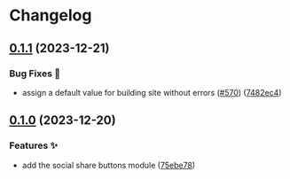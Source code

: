 # Changelog

## [0.1.1](https://github.com/hbstack/blog/compare/modules/social-share-buttons/v0.1.0...modules/social-share-buttons/v0.1.1) (2023-12-21)


### Bug Fixes 🐞

* assign a default value for building site without errors ([#570](https://github.com/hbstack/blog/issues/570)) ([7482ec4](https://github.com/hbstack/blog/commit/7482ec42d4860cdd5b7b4908af1963060ccf91c1))

## [0.1.0](https://github.com/hbstack/blog/compare/modules/social-share-buttons-v0.0.1...modules/social-share-buttons/v0.1.0) (2023-12-20)


### Features ✨

* add the social share buttons module ([75ebe78](https://github.com/hbstack/blog/commit/75ebe780d15ff15c1ad6f378f0452f70558a5b5c))
